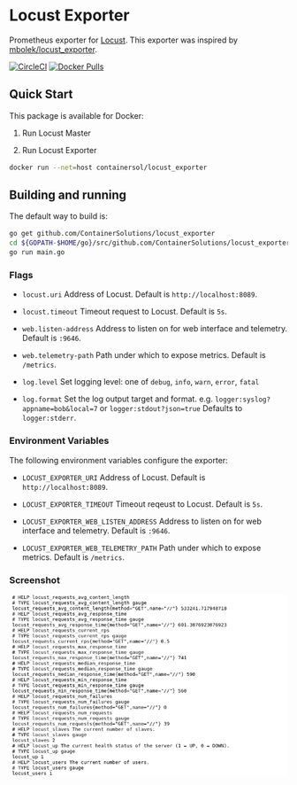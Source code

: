 # Locust Exporter

Prometheus exporter for [Locust](https://github.com/locustio/locust). This exporter was inspired by [mbolek/locust_exporter](https://github.com/mbolek/locust_exporter).

[![CircleCI](https://circleci.com/gh/ContainerSolutions/locust_exporter.svg?style=svg)](https://circleci.com/gh/ContainerSolutions/locust_exporter)
[![Docker Pulls](https://img.shields.io/docker/pulls/containersol/locust_exporter.svg)](https://hub.docker.com/r/containersol/locust_exporter/tags)

## Quick Start

This package is available for Docker:

1. Run Locust Master

2. Run Locust Exporter

```bash
docker run --net=host containersol/locust_exporter
```

## Building and running

The default way to build is:

```bash
go get github.com/ContainerSolutions/locust_exporter
cd ${GOPATH-$HOME/go}/src/github.com/ContainerSolutions/locust_exporter/
go run main.go
```

### Flags

- `locust.uri`
  Address of Locust. Default is `http://localhost:8089`.

- `locust.timeout`
  Timeout request to Locust. Default is `5s`.

- `web.listen-address`
  Address to listen on for web interface and telemetry. Default is `:9646`.

- `web.telemetry-path`
  Path under which to expose metrics. Default is `/metrics`.

- `log.level`
  Set logging level: one of `debug`, `info`, `warn`, `error`, `fatal`

- `log.format`
  Set the log output target and format. e.g. `logger:syslog?appname=bob&local=7` or `logger:stdout?json=true`
  Defaults to `logger:stderr`.

### Environment Variables

The following environment variables configure the exporter:

- `LOCUST_EXPORTER_URI`
  Address of Locust. Default is `http://localhost:8089`.

- `LOCUST_EXPORTER_TIMEOUT`
  Timeout reqeust to Locust. Default is `5s`.

- `LOCUST_EXPORTER_WEB_LISTEN_ADDRESS`
  Address to listen on for web interface and telemetry. Default is `:9646`.

- `LOCUST_EXPORTER_WEB_TELEMETRY_PATH`
  Path under which to expose metrics. Default is `/metrics`.

### Screenshot

![locust exporter](locust_exporter.png)
